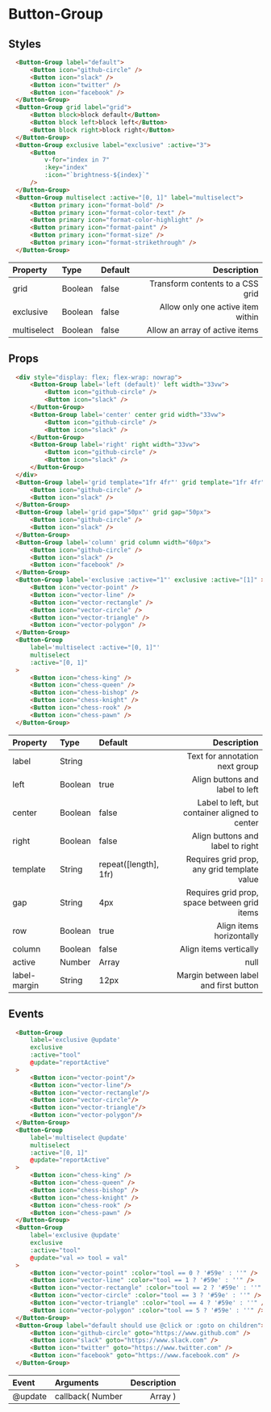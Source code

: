 # Button-Group

## Styles 

```html
  <Button-Group label="default">
      <Button icon="github-circle" />
      <Button icon="slack" />
      <Button icon="twitter" />
      <Button icon="facebook" />
  </Button-Group>
  <Button-Group grid label="grid">
      <Button block>block default</Button>
      <Button block left>block left</Button>
      <Button block right>block right</Button>
  </Button-Group>
  <Button-Group exclusive label="exclusive" :active="3">
      <Button 
          v-for="index in 7" 
          :key="index" 
          :icon="`brightness-${index}`"
      />
  </Button-Group>
  <Button-Group multiselect :active="[0, 1]" label="multiselect">
      <Button primary icon="format-bold" />
      <Button primary icon="format-color-text" />
      <Button primary icon="format-color-highlight" />
      <Button primary icon="format-paint" />
      <Button primary icon="format-size" />
      <Button primary icon="format-strikethrough" />
  </Button-Group>
```

| Property | Type | Default | Description |
|:---|:---|:---| ---:|
| grid | Boolean | false | Transform contents to a CSS grid |
| exclusive | Boolean | false | Allow only one active item within |
| multiselect | Boolean | false | Allow an array of active items |

## Props 

```html
  <div style="display: flex; flex-wrap: nowrap">
      <Button-Group label='left (default)' left width="33vw">
          <Button icon="github-circle" />
          <Button icon="slack" />
      </Button-Group>
      <Button-Group label='center' center grid width="33vw">
          <Button icon="github-circle" />
          <Button icon="slack" />
      </Button-Group>
      <Button-Group label='right' right width="33vw">
          <Button icon="github-circle" />
          <Button icon="slack" />
      </Button-Group>
  </div>
  <Button-Group label='grid template="1fr 4fr"' grid template="1fr 4fr">
      <Button icon="github-circle" />
      <Button icon="slack" />
  </Button-Group>
  <Button-Group label='grid gap="50px"' grid gap="50px">
      <Button icon="github-circle" />
      <Button icon="slack" />
  </Button-Group>
  <Button-Group label='column' grid column width="60px">
      <Button icon="github-circle" />
      <Button icon="slack" />
      <Button icon="facebook" />
  </Button-Group>
  <Button-Group label='exclusive :active="1"' exclusive :active="[1]" >
      <Button icon="vector-point" />
      <Button icon="vector-line" />
      <Button icon="vector-rectangle" />
      <Button icon="vector-circle" />
      <Button icon="vector-triangle" />
      <Button icon="vector-polygon" />
  </Button-Group>
  <Button-Group 
      label='multiselect :active="[0, 1]"'
      multiselect 
      :active="[0, 1]" 
  >
      <Button icon="chess-king" />
      <Button icon="chess-queen" />
      <Button icon="chess-bishop" />
      <Button icon="chess-knight" />
      <Button icon="chess-rook" />
      <Button icon="chess-pawn" />
  </Button-Group>
```

| Property | Type | Default | Description |
|:---|:---|:---| ---:|
| label | String |  | Text for annotation next group |
| left | Boolean | true | Align buttons and label to left |
| center | Boolean | false | Label to left, but container aligned to center |
| right | Boolean | false | Align buttons and label to right |
| template | String | repeat([length], 1fr) | Requires grid prop, any grid template value |
| gap | String | 4px | Requires grid prop, space between grid items |
| row | Boolean | true | Align items horizontally |
| column | Boolean | false | Align items vertically |
| active | Number | Array | null | Index or indices of active buttons within |
| label-margin | String | 12px | Margin between label and first button |

## Events 

```html
  <Button-Group 
      label='exclusive @update' 
      exclusive 
      :active="tool" 
      @update="reportActive"
  >
      <Button icon="vector-point"/>
      <Button icon="vector-line"/>
      <Button icon="vector-rectangle"/>
      <Button icon="vector-circle"/>
      <Button icon="vector-triangle"/>
      <Button icon="vector-polygon"/>
  </Button-Group>
  <Button-Group 
      label='multiselect @update' 
      multiselect 
      :active="[0, 1]" 
      @update="reportActive"
  >
      <Button icon="chess-king" />
      <Button icon="chess-queen" />
      <Button icon="chess-bishop" />
      <Button icon="chess-knight" />
      <Button icon="chess-rook" />
      <Button icon="chess-pawn" />
  </Button-Group>
  <Button-Group 
      label='exclusive @update' 
      exclusive 
      :active="tool" 
      @update="val => tool = val"
  >
      <Button icon="vector-point" :color="tool == 0 ? '#59e' : ''" />
      <Button icon="vector-line" :color="tool == 1 ? '#59e' : ''" />
      <Button icon="vector-rectangle" :color="tool == 2 ? '#59e' : ''" />
      <Button icon="vector-circle" :color="tool == 3 ? '#59e' : ''" />
      <Button icon="vector-triangle" :color="tool == 4 ? '#59e' : ''" />
      <Button icon="vector-polygon" :color="tool == 5 ? '#59e' : ''" />
  </Button-Group>
  <Button-Group label="default should use @click or :goto on children">
      <Button icon="github-circle" goto="https://www.github.com" />
      <Button icon="slack" goto="https://www.slack.com" />
      <Button icon="twitter" goto="https://www.twitter.com" />
      <Button icon="facebook" goto="https://www.facebook.com" />
  </Button-Group>
```

| Event | Arguments | Description |
|:---|:---| ---:|
| @update | callback( Number | Array ) | Returns the current :active prop on click |

